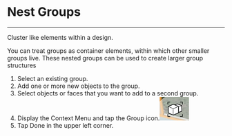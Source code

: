 # Nest Groups

----

Cluster like elements within a design.

You can treat groups as container elements, within which other smaller groups live. These nested groups can be used to create larger group structures

1. Select an existing group.
2. Add one or more new objects to the group.
3. Select objects or faces that you want to add to a second group.
4. Display the Context Menu and tap the Group icon.![](Images/GUID-E0A77424-2B7D-4E10-BB08-FC5C86C85295-low.png)
5. Tap Done in the upper left corner.
